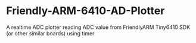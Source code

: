 # Friendly-ARM-6410-AD-Plotter
A realtime ADC plotter reading ADC value from FriendlyARM Tiny6410 SDK (or other similar boards) using timer
